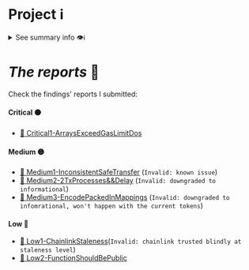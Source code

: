 # Project ℹ️

<details> <summary> See summary info 👁️ℹ️ </summary>

🔗 [2023-12-the-standard](https://github.com/Cyfrin/2023-12-the-standard)

🔗 Competition details on codeHawks: [click here](https://www.codehawks.com/contests/clql6lvyu0001mnje1xpqcuvl)

According to the developers:

---

_`Secure your crypto assets, such as ETH, WBTC, ARB, LINK, & PAXG tokenized gold, in smart contracts that you control and no one else, then effortlessly borrow stablecoins with 0% interest loans and no time limit to pay back.`_

---

# Rewards Earned 💸🧠

- Experience and knowledge. 😄
- 340.13$ 💸

# Lessons Learned 🧑‍💻

- Re-read in detail different types of poxies: beacon, UUPS, transparent.
- Learned some differences between OZ contracts v.4.8 and v.5.0.
- Revised liquidation concepts I had a bit of rust on, like buy asset at a discount. 

</details>

# _The reports_ 📝

Check the findings' reports I submitted:

#### Critical ⚫

- [🔗 Critical1-ArraysExceedGasLimitDos](./VulnerabilitiesReport/Critical1-ArraysExceedGasLimit-CarlosAlegreUr.md)

#### Medium 🟡

- [🔗 Medium1-InconsistentSafeTransfer](./VulnerabilitiesReport/Medium1-InconsistentSafeTransfer-CarlosAlegreUr.md) (`Invalid: known issue`)
- [🔗 Medium2-2TxProcesses&&Delay](./VulnerabilitiesReport/Medium2-2TxProcesses&&Delay-CarlosAlegreUr.md) (`Invalid: downgraded to informational`)
- [🔗 Medium3-EncodePackedInMappings](./VulnerabilitiesReport/Medium3-EncodePackedInMappings-CarlosAlegreUr.md) (`Invalid: downgraded to infomrational, won't happen with the current tokens`)

#### Low 🔵

- [🔗 Low1-ChainlinkStaleness](./VulnerabilitiesReport/Low1-ChanlinkStaleness-CarlosAlegreUr.md)(`Invalid: chainlink trusted blindly at staleness level`)
- [🔗 Low2-FunctionShouldBePublic](./VulnerabilitiesReport/Low2-MakeConsolidatePublic-CarlosAlegreUr.md)
